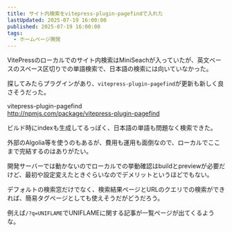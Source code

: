```yaml
---
title: サイト内検索をvitepress-plugin-pagefindで入れた
lastUpdated: 2025-07-19 16:00:00
published: 2025-07-19 16:00:00
tags:
  - ホームページ開発
---
```


VitePressのローカルでのサイト内検索はMiniSeachが入っていたが、英文ベースのスペース区切りでの単語検索で、日本語の検索には向いていなかった。

探してみたらプラグインがあり、`vitepress-plugin-pagefind`が更新も新しく良さそうだった。

vitepress-plugin-pagefind  
http://npmjs.com/package/vitepress-plugin-pagefind

ビルド時にindexも生成してるっぽく、日本語の単語も問題なく検索できた。

外部のAlgolia等を使うのもあるが、費用も運用も面倒なので、ローカルでここまで完結するのはありがたい。

開発サーバーでは動かないのでローカルでの挙動確認はbuildとpreviewが必要だけど、最初や設定変えたときぐらいなのでデメリットというほどでもない。

デフォルトの検索窓だけでなく、検索結果ページとURLのクエリでの検索ができれば、簡易タグページとしても使えそうだがどうだろう。

例えば`/?q=UNIFLAME`でUNIFLAMEに関する記事が一覧ページが出てくるような。
